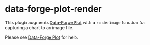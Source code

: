 # data-forge-plot-render

This plugin augments [Data-Forge Plot](https://www.npmjs.com/package/data-forge-plot) with a `renderImage` function for capturing a chart to an image file.

Please see [Data-Forge Plot](https://www.npmjs.com/package/data-forge-plot) for help.
